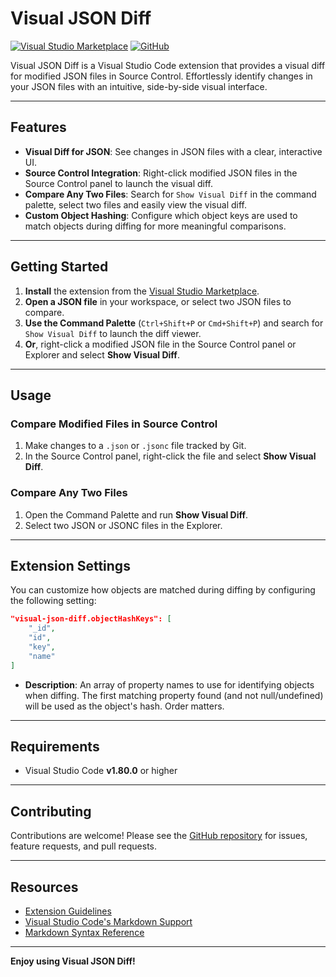 # Visual JSON Diff

[![Visual Studio Marketplace](https://img.shields.io/visual-studio-marketplace/v/shivamsn97.visual-json-diff.svg)](https://marketplace.visualstudio.com/items?itemName=shivamsn97.visual-json-diff)
[![GitHub](https://img.shields.io/github/stars/shivamsn97/visual-json-diff?style=social)](https://github.com/shivamsn97/visual-json-diff)

Visual JSON Diff is a Visual Studio Code extension that provides a visual diff for modified JSON files in Source Control. Effortlessly identify changes in your JSON files with an intuitive, side-by-side visual interface.

---

## Features

- **Visual Diff for JSON**: See changes in JSON files with a clear, interactive UI.
- **Source Control Integration**: Right-click modified JSON files in the Source Control panel to launch the visual diff.
- **Compare Any Two Files**: Search for `Show Visual Diff` in the command palette, select two files and easily view the visual diff.
- **Custom Object Hashing**: Configure which object keys are used to match objects during diffing for more meaningful comparisons.

---

## Getting Started

1. **Install** the extension from the [Visual Studio Marketplace](https://marketplace.visualstudio.com/items?itemName=shivamsn97.visual-json-diff).
2. **Open a JSON file** in your workspace, or select two JSON files to compare.
3. **Use the Command Palette** (`Ctrl+Shift+P` or `Cmd+Shift+P`) and search for `Show Visual Diff` to launch the diff viewer.
4. **Or**, right-click a modified JSON file in the Source Control panel or Explorer and select **Show Visual Diff**.

---

## Usage

### Compare Modified Files in Source Control

1. Make changes to a `.json` or `.jsonc` file tracked by Git.
2. In the Source Control panel, right-click the file and select **Show Visual Diff**.

### Compare Any Two Files

1. Open the Command Palette and run **Show Visual Diff**.
2. Select two JSON or JSONC files in the Explorer.

---

## Extension Settings

You can customize how objects are matched during diffing by configuring the following setting:

```json
"visual-json-diff.objectHashKeys": [
    "_id",
    "id",
    "key",
    "name"
]
```

- **Description**: An array of property names to use for identifying objects when diffing. The first matching property found (and not null/undefined) will be used as the object's hash. Order matters.

---

## Requirements

- Visual Studio Code **v1.80.0** or higher

---

## Contributing

Contributions are welcome! Please see the [GitHub repository](https://github.com/shivamsn97/visual-json-diff) for issues, feature requests, and pull requests.

---

## Resources

- [Extension Guidelines](https://code.visualstudio.com/api/references/extension-guidelines)
- [Visual Studio Code's Markdown Support](http://code.visualstudio.com/docs/languages/markdown)
- [Markdown Syntax Reference](https://help.github.com/articles/markdown-basics/)

---

**Enjoy using Visual JSON Diff!**

